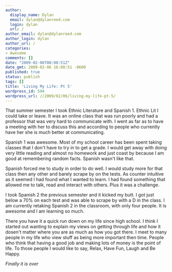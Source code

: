 ```yaml
---
author:
  display_name: Dylan
  email: dylan@dylanreed.com
  login: dylan
  url: /
author_email: dylan@dylanreed.com
author_login: dylan
author_url: /
categories:
- Awesome
comments: []
date: "2009-02-06T08:00:51Z"
date_gmt: 2009-02-06 16:00:51 -0600
published: true
status: publish
tags: []
title: 'Living My Life: Pt 5'
wordpress_id: 594
wordpress_url: //2009/02/06/living-my-life-pt-5/
---
```


That summer semester I took Ethnic Literature and Spanish 1. Ethnic Lit I could take or leave. It was an online class that was run poorly and had a professor that was very hard to communicate with. I went as far as to have a meeting with her to discuss this and according to people who currently have her she is much better at communicating. 

Spanish 1 was awesome. Most of my school career has been spent taking classes that I don't have to try in to get a grade. I would get away with doing very little reading and almost no homework and just coast by because I am good at remembering random facts. Spanish wasn't like that. 

Spanish forced me to study in order to do well. I would study more for that class then any other and barely scrape by on the tests. As counter intuitive as it seemed I had found what I wanted to learn. I had found something that allowed me to talk, read and interact with others. Plus it was a challenge. 

I took Spanish 2 the previous semester and it kicked my butt. I got just below a 70% on each test and was able to scrape by with a D in the class. I am currently retaking Spanish 2 in the classroom, with only four people. It is awesome and I am learning so much. 

There you have it a quick run down on my life since high school. I think I started out wanting to explain my views on getting through life and how it dosen't matter where you are as much as how you got there. I meet to many people in my life who view stuff as being more important then time. People who think that having a good job and making lots of money is the point of life. To those people I would like to say, Relax, Have Fun, Laugh and Be Happy. 

_Finally it is over_
